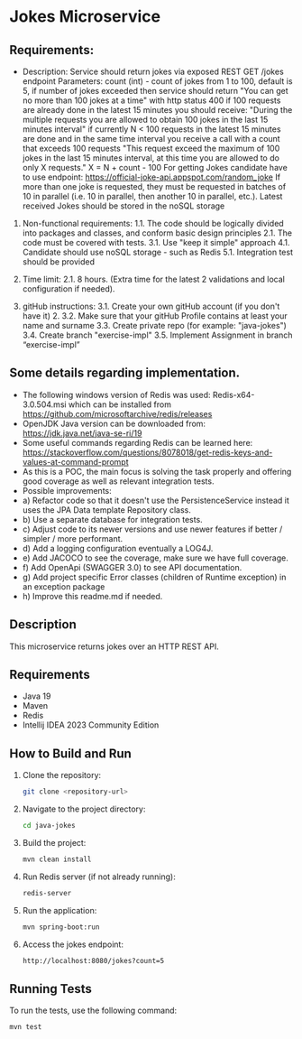 # Jokes Microservice

## Requirements:
- Description:
Service should return jokes via exposed REST GET /jokes endpoint
Parameters: count (int) - count of jokes from 1 to 100, default is 5, 
if number of jokes exceeded then service should return 
"You can get no more than 100 jokes at a time" with http status 400
if 100 requests are already done in the latest 15 minutes you should receive:
"During the multiple requests you are allowed to obtain 100 jokes in the last 15 minutes interval"
if currently N < 100 requests in the latest 15 minutes are done and in the same time
interval you receive a call with a count that exceeds 100 requests
"This request exceed the maximum of 100 jokes in the last 15 minutes interval, at this time
you are allowed to do only X requests."
X = N + count - 100
For getting Jokes candidate have to use endpoint:
https://official-joke-api.appspot.com/random_joke
If more than one joke is requested, they must be requested in
batches of 10 in parallel (i.e. 10 in parallel, then another 10 in parallel, etc.).
Latest received Jokes should be stored in the noSQL storage

1. Non-functional requirements:
1.1. The code should be logically divided into packages and classes, and conform basic design principles
2.1. The code must be covered with tests.
3.1. Use "keep it simple" approach
4.1. Candidate should use noSQL storage - such as Redis
5.1. Integration test should be provided

2. Time limit:
2.1. 8 hours. (Extra time for the latest 2 validations and local configuration if needed). 

3. gitHub instructions:
3.1. Create your own gitHub account (if you don't have it) 2.
3.2. Make sure that your gitHub Profile contains at least your name and surname
3.3. Create private repo (for example: "java-jokes")
3.4. Create branch "exercise-impl"
3.5. Implement Assignment in branch “exercise-impl”

## Some details regarding implementation.
- The following windows version of Redis was used: Redis-x64-3.0.504.msi which can be installed from https://github.com/microsoftarchive/redis/releases
- OpenJDK Java version can be downloaded from: https://jdk.java.net/java-se-ri/19
- Some useful commands regarding Redis can be learned here: https://stackoverflow.com/questions/8078018/get-redis-keys-and-values-at-command-prompt
- As this is a POC, the main focus is solving the task properly and offering good coverage as well as relevant integration tests.
- Possible improvements:
- a) Refactor code so that it doesn't use the PersistenceService instead it uses the JPA Data template Repository class.
- b) Use a separate database for integration tests.
- c) Adjust code to its newer versions and use newer features if better / simpler / more performant.
- d) Add a logging configuration eventually a LOG4J.
- e) Add JACOCO to see the coverage, make sure we have full coverage.
- f) Add OpenApi (SWAGGER 3.0) to see API documentation.
- g) Add project specific Error classes (children of Runtime exception) in an exception package
- h) Improve this readme.md if needed.

## Description
This microservice returns jokes over an HTTP REST API.

## Requirements
- Java 19
- Maven
- Redis
- Intellij IDEA 2023 Community Edition

## How to Build and Run

1. Clone the repository:
    ```sh
    git clone <repository-url>
    ```

2. Navigate to the project directory:
    ```sh
    cd java-jokes
    ```

3. Build the project:
    ```sh
    mvn clean install
    ```

4. Run Redis server (if not already running):
    ```sh
    redis-server
    ```

5. Run the application:
    ```sh
    mvn spring-boot:run
    ```

6. Access the jokes endpoint:
    ```sh
    http://localhost:8080/jokes?count=5
    ```

## Running Tests
To run the tests, use the following command:
```sh
mvn test